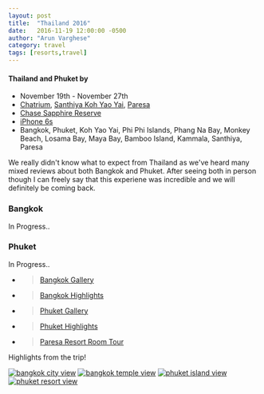 ```yaml
---
layout: post
title:  "Thailand 2016"
date:   2016-11-19 12:00:00 -0500
author: "Arun Varghese"
category: travel
tags: [resorts,travel]
---
```


#### Thailand and Phuket by <i class="fa fa-fw fa-plane"></i> 
+ <i class="fa fa-fw fa-calendar"></i> November 19th - November 27th
+ <i class="fa fa-fw fa-bed"></i> [Chatrium](http://www.chatrium.com/chatrium_hotel/default-en.html),
[Santhiya Koh Yao Yai](http://www.santhiya.com/kohyaoyai/?gclid=CjwKEAiApLDBBRC8oICb9NvKsg0SJAD9yOHsQCW36BYxSWyksAnJtbrtAZ_-KYqR5syfL7rxd8R7qhoCwk3w_wcB),
[Paresa](http://www.paresaresorts.com/)  
+ <i class="fa fa-fw fa-credit-card"></i> [Chase Sapphire Reserve](https://www.chase.com/card-benefits/sapphirereserve/rewards)
+ <i class="fa fa-fw fa-camera"></i> [iPhone 6s](http://www.apple.com/shop/buy-iphone/iphone6s)
+ <i class="fa fa-fw fa-map-marker"></i> Bangkok, Phuket, Koh Yao Yai, Phi Phi Islands, Phang Na Bay, Monkey Beach, Losama Bay, Maya Bay, Bamboo Island, Kammala, Santhiya, Paresa

We really didn't know what to expect from Thailand as we've heard many mixed reviews about both Bangkok and Phuket. After seeing both in person though I can freely say that this experiene was incredible and we will definitely be coming back.  

### Bangkok  
In Progress..
<!-- Our stay in Bangkok was relatively short, but we were able to cover quite a bit including three temples, the floating markets of 
 -->  
 
### Phuket  
In Progress..

+ > [Bangkok Gallery](http://imgur.com/a/4OJ0x)  
+ > [Bangkok Highlights](https://www.instagram.com/p/BNPNONZleQq/?taken-by=var_arun)   
+ > [Phuket Gallery](http://imgur.com/a/cvkkT)  
+ > [Phuket Highlights](https://www.instagram.com/p/BNVcKK4Fq_K/?taken-by=var_arun)  
+ > [Paresa Resort Room Tour](https://www.youtube.com/watch?v=lxmZtfcB9x8)  

Highlights from the trip!  

<div class="img-container">
	<a target="_blank" href="http://i.imgur.com/DZJB5Gl.jpg"><img class="img-travel" src="http://i.imgur.com/DZJB5Glh.jpg" alt
	="bangkok city view"/></a>
	<a target="_blank" href="http://i.imgur.com/DhK7X31.jpg"><img class="img-travel" src="http://i.imgur.com/DhK7X31h.jpg" alt
	="bangkok temple view"/></a>
	<a target="_blank" href="http://i.imgur.com/3ToI0jJ.jpg"><img class="img-travel" src="http://i.imgur.com/3ToI0jJh.jpg" alt
	="phuket island view"/></a>
	<a target="_blank" href="http://i.imgur.com/fvvhL0l.jpg"><img class="img-travel" src="http://i.imgur.com/fvvhL0lh.jpg" alt
	="phuket resort view"/></a>
</div>


